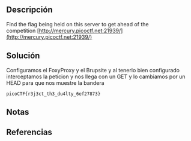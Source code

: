## Descripción
Find the flag being held on this server to get ahead of the competition [http://mercury.picoctf.net:21939/](http://mercury.picoctf.net:21939/)
## Solución
Configuramos el FoxyProxy y el Brupsite y al tenerlo bien configurado interceptamos la peticion y nos llega con un GET y lo cambiamos por un HEAD para que nos muestre la bandera

`picoCTF{r3j3ct_th3_du4lty_6ef27873}`
## Notas
## Referencias